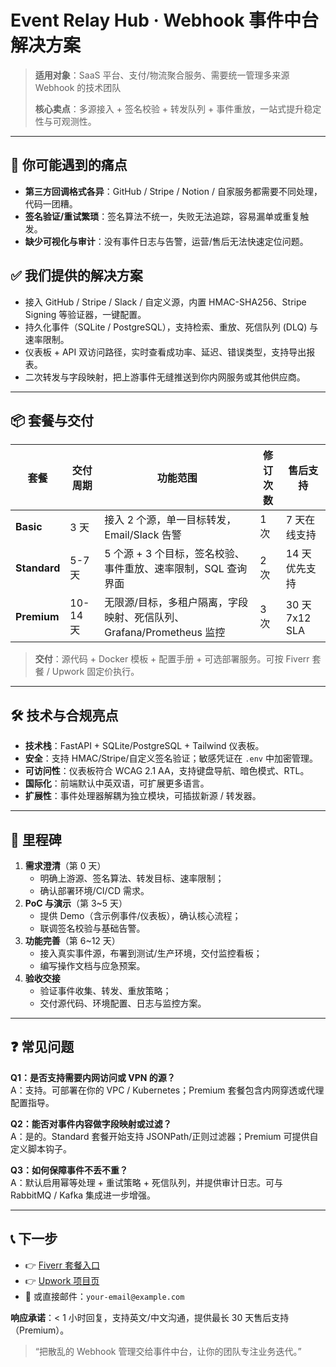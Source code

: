 # Event Relay Hub · Webhook 事件中台解决方案

> **适用对象**：SaaS 平台、支付/物流聚合服务、需要统一管理多来源 Webhook 的技术团队
> 
> **核心卖点**：多源接入 + 签名校验 + 转发队列 + 事件重放，一站式提升稳定性与可观测性。

---

## 🎯 你可能遇到的痛点
- **第三方回调格式各异**：GitHub / Stripe / Notion / 自家服务都需要不同处理，代码一团糟。
- **签名验证/重试繁琐**：签名算法不统一，失败无法追踪，容易漏单或重复触发。
- **缺少可视化与审计**：没有事件日志与告警，运营/售后无法快速定位问题。

## ✅ 我们提供的解决方案
- 接入 GitHub / Stripe / Slack / 自定义源，内置 HMAC-SHA256、Stripe Signing 等验证器，一键配置。
- 持久化事件（SQLite / PostgreSQL），支持检索、重放、死信队列 (DLQ) 与速率限制。
- 仪表板 + API 双访问路径，实时查看成功率、延迟、错误类型，支持导出报表。
- 二次转发与字段映射，把上游事件无缝推送到你内网服务或其他供应商。

---

## 📦 套餐与交付
| 套餐 | 交付周期 | 功能范围 | 修订次数 | 售后支持 |
| --- | --- | --- | --- | --- |
| **Basic** | 3 天 | 接入 2 个源，单一目标转发，Email/Slack 告警 | 1 次 | 7 天在线支持 |
| **Standard** | 5-7 天 | 5 个源 + 3 个目标，签名校验、事件重放、速率限制，SQL 查询界面 | 2 次 | 14 天优先支持 |
| **Premium** | 10-14 天 | 无限源/目标，多租户隔离，字段映射、死信队列、Grafana/Prometheus 监控 | 3 次 | 30 天 7x12 SLA |

> **交付**：源代码 + Docker 模板 + 配置手册 + 可选部署服务。可按 Fiverr 套餐 / Upwork 固定价执行。

---

## 🛠 技术与合规亮点
- **技术栈**：FastAPI + SQLite/PostgreSQL + Tailwind 仪表板。
- **安全**：支持 HMAC/Stripe/自定义签名验证；敏感凭证在 `.env` 中加密管理。
- **可访问性**：仪表板符合 WCAG 2.1 AA，支持键盘导航、暗色模式、RTL。
- **国际化**：前端默认中英双语，可扩展更多语言。
- **扩展性**：事件处理器解耦为独立模块，可插拔新源 / 转发器。

---

## 🚀 里程碑
1. **需求澄清**（第 0 天）
   - 明确上游源、签名算法、转发目标、速率限制；
   - 确认部署环境/CI/CD 需求。
2. **PoC 与演示**（第 3~5 天）
   - 提供 Demo（含示例事件/仪表板），确认核心流程；
   - 联调签名校验与基础告警。
3. **功能完善**（第 6~12 天）
   - 接入真实事件源，布署到测试/生产环境，交付监控看板；
   - 编写操作文档与应急预案。
4. **验收交接**
   - 验证事件收集、转发、重放策略；
   - 交付源代码、环境配置、日志与监控方案。

---

## ❓ 常见问题
**Q1：是否支持需要内网访问或 VPN 的源？**  
A：支持。可部署在你的 VPC / Kubernetes；Premium 套餐包含内网穿透或代理配置指导。

**Q2：能否对事件内容做字段映射或过滤？**  
A：是的。Standard 套餐开始支持 JSONPath/正则过滤器；Premium 可提供自定义脚本钩子。

**Q3：如何保障事件不丢不重？**  
A：默认启用幂等处理 + 重试策略 + 死信队列，并提供审计日志。可与 RabbitMQ / Kafka 集成进一步增强。

---

## 📞 下一步
- 👉 [Fiverr 套餐入口](https://www.fiverr.com/your-profile/event-relay-hub)
- 👉 [Upwork 项目页](https://www.upwork.com/freelancers/your-profile?project=event-relay-hub)
- 📧 或直接邮件：`your-email@example.com`

**响应承诺**：< 1 小时回复，支持英文/中文沟通，提供最长 30 天售后支持（Premium）。

> “把散乱的 Webhook 管理交给事件中台，让你的团队专注业务迭代。”

